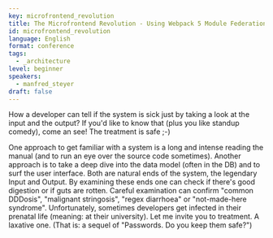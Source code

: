 ```yaml
---
key: microfrontend_revolution
title: The Microfrontend Revolution - Using Webpack 5 Module Federation with Angular
id: microfrontend_revolution
language: English
format: conference
tags:
  - _architecture
level: beginner
speakers:
  - manfred_steyer
draft: false
---
```

How a developer can tell if the system is sick just by taking a look at the input and the output? If you'd like to know that (plus you like standup comedy), come an see! The treatment is safe ;-)

One approach to get familiar with a system is a long and intense reading the manual (and to run an eye over the source code sometimes). Another approach is to take a deep dive into the data model (often in the DB) and to surf the user interface. Both are natural ends of the system, the legendary Input and Output. By examining these ends one can check if there's good digestion or if guts are rotten. Careful examination can confirm "common DDDosis", "malignant stringosis", "regex diarrhoea" or "not-made-here syndrome".
Unfortunately, sometimes developers get infected in their prenatal life (meaning: at their university). Let me invite you to treatment. A laxative one. (That is: a sequel of "Passwords. Do you keep them safe?")